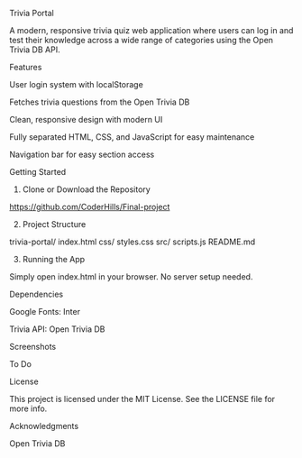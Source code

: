  Trivia Portal

A modern, responsive trivia quiz web application where users can log in and test their knowledge across a wide range of categories using the Open Trivia DB API.

Features

User login system with localStorage

Fetches trivia questions from the Open Trivia DB

Clean, responsive design with modern UI

Fully separated HTML, CSS, and JavaScript for easy maintenance

Navigation bar for easy section access

Getting Started

1. Clone or Download the Repository

https://github.com/CoderHills/Final-project

2. Project Structure

trivia-portal/
index.html
 css/
styles.css
src/
scripts.js README.md

3. Running the App

Simply open index.html in your browser. No server setup needed.

 Dependencies

Google Fonts: Inter

Trivia API: Open Trivia DB

 Screenshots



To Do



License

This project is licensed under the MIT License. See the LICENSE file for more info.

 Acknowledgments

Open Trivia DB


